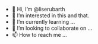 - 👋 Hi, I’m @liserubarth
- 👀 I’m interested in this and that.
- 🌱 I’m currently learning ...
- 💞️ I’m looking to collaborate on ...
- 📫 How to reach me ...

<!---
liserubarth/liserubarth is a ✨ special ✨ repository because its `README.md` (this file) appears on your GitHub profile.
You can click the Preview link to take a look at your changes.
--->
